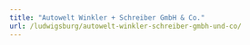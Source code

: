 ```yaml
---
title: "Autowelt Winkler + Schreiber GmbH & Co."
url: /ludwigsburg/autowelt-winkler-schreiber-gmbh-und-co/
---
```

